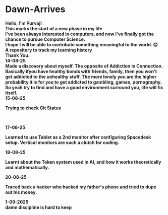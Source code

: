 # Dawn-Arrives
<b>Hello, I'm Purvaj!<b> <br>This marks the start of a new phase in my life <br> 
I've been always interested in computers, and now I've finally got the chance to pursue Computer Science. <br> 
I hope I will be able to contribute something meaningful to the world. 😊<br>
A repository to track my learning history <br>
Thank You.
<br>
14-08-25<br>
Made a discovery about myself. The opposite of Addiction in Connection.<br>
Basically ifyou have healthy bonds with friends, family, then you won't get addicted to the unhealthy stuff. The more lonely you are the higher probability it is for you to get addicted to gambling, games, pornography.<br>
So yeah try to find and have a good environment surround you, life will fix itself.
<br>
15-08-25<br>

Trying to check Git Status 

<br>

17-08-25 <br>

Learned to use Tablet as a 2nd monitor after configuring Spacedesk setup. Vertical monitors are such a clutch for coding.<br>

18-08-25<br>

Learnt about the Token system used in AI, and how it works theoretically and mathematically. <br>

20-08-25<br>

Traced back a hacker who hacked my father's phone and tried to dupe out his money. <br>

1-09-2025 <br>
damn discipline is hard to keep
